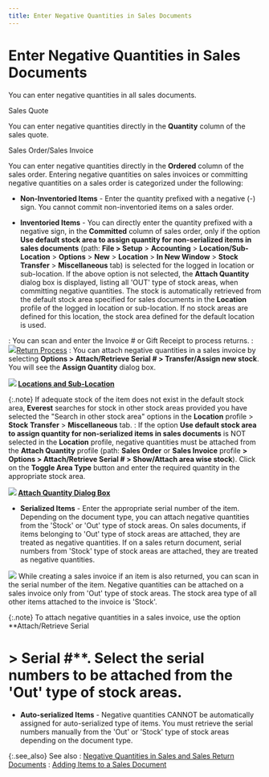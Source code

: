 ```yaml
---
title: Enter Negative Quantities in Sales Documents
---
```


# Enter Negative Quantities in Sales Documents


You can enter negative quantities in all sales documents.


Sales Quote


You can enter negative quantities directly in the **Quantity**  column of the sales quote.


Sales Order/Sales Invoice


You can enter negative quantities directly in the **Ordered**  column of the sales order. Entering negative quantities on sales invoices  or committing negative quantities on a sales order is categorized under  the following:

- **Non-Inventoried 
 Items** - Enter the quantity prefixed with a negative (-) sign. You  cannot commit non-inventoried items on a sales order.


- **Inventoried 
 Items** - You can directly enter the quantity prefixed with a negative  sign, in the **Committed** column  of sales order, only if the option **Use 
 default stock area to assign quantity for non-serialized items in sales 
 documents** (path: **File &gt; Setup** > **Accounting** > **Location/Sub-Location** > **Options** > **New** > **Location**  > **In New Window** > **Stock** **Transfer**  > **Miscellaneous** tab) is selected  for the logged in location or sub-location. If the above option is not  selected, the **Attach Quantity**  dialog box is displayed, listing all 'OUT' type of stock areas, when committing  negative quantities. The stock is automatically retrieved from the default  stock area specified for sales documents in the **Location**  profile of the logged in location or sub-location. If no stock areas are  defined for this location, the stock area defined for the default location  is used.

: You can scan and enter the Invoice # or Gift Receipt  to process returns.
: ![]({{site.sp_baseurl}}/img/lens.gif)[Return  Process]({{site.sp_baseurl}}/sales-docs/docs-profile/options/ret-proc/return_process_common_browser_options_sales_docs_contents_sal.html)
: You can attach negative quantities in a sales invoice  by selecting **Options &gt; Attach/Retrieve 
 Serial # &gt; Transfer/Assign new stock**. You will see the **Assign Quantity** dialog box.


**![]({{site.sp_baseurl}}/img/lens.gif) [Locations  and Sub-Location]({{site.sc_chm}}/options/locations-and-sub-locations/locations_and_departments.html)**


{:.note}
If adequate stock of the item does not exist  in the default stock area, **Everest** searches  for stock in other stock areas provided you have selected the "Search  in other stock area" options in the **Location**  profile > **Stock** **Transfer**  > **Miscellaneous** tab.
: If the option **Use 
 default stock area to assign quantity for non-serialized items in sales 
 documents** is NOT selected in the **Location**  profile, negative quantities must be attached from the **Attach 
 Quantity** profile (path: **Sales 
 Order** or **Sales Invoice** profile **&gt; Options &gt; Attach/Retrieve Serial # 
 &gt; Show/Attach area wise stock**). Click on the **Toggle 
 Area Type** button and enter the required quantity in the appropriate  stock area.


**![]({{site.sp_baseurl}}/img/lens.gif) [Attach  Quantity Dialog Box]({{site.sp_baseurl}}/sales-docs/sales-orders/so-proc/cmt-items/enter-cmt-qty/non-ser/the_attach_quantity_profile.html)**

- **Serialized 
 Items** - Enter the appropriate serial number of the item. Depending  on the document type, you can attach negative quantities from the 'Stock'  or 'Out' type of stock areas. On sales documents, if items belonging to  'Out' type of stock areas are attached, they are treated as negative quantities.  If on a sales return document, serial numbers from 'Stock' type of stock  areas are attached, they are treated as negative quantities.



![]({{site.sp_baseurl}}/img/example.gif) While  creating a sales invoice if an item is also returned, you can scan in  the serial number of the item. Negative quantities can be attached on  a sales invoice only from 'Out' type of stock areas. The stock area type  of all other items attached to the invoice is 'Stock'.


{:.note}
To attach negative quantities in a sales invoice,  use the option **Attach/Retrieve Serial 
 # &gt; Serial #**. Select the serial numbers to be attached from  the 'Out' type of stock areas.

- **Auto-serialized 
 Items** - Negative quantities CANNOT be automatically assigned for  auto-serialized type of items. You must retrieve the serial numbers manually  from the 'Out' or 'Stock' type of stock areas depending on the document  type.



{:.see_also}
See also
: [Negative  Quantities in Sales and Sales Return Documents]({{site.sp_baseurl}}/sales-docs/docs-profile/contents/item-info/details/add-kits/negative_quantities_in_sales_and_return_documents.html)
: [Adding  Items to a Sales Document]({{site.sp_baseurl}}/sales-docs/docs-profile/contents/item-info/details/add-kits/retrieving_items_item_details_grid_sales_document_content.html)
